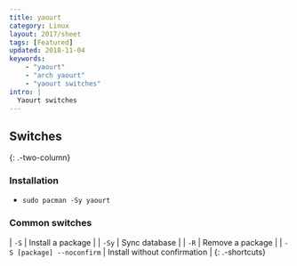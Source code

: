 ```yaml
---
title: yaourt
category: Linux
layout: 2017/sheet
tags: [Featured]
updated: 2018-11-04
keywords:
    - "yaourt"
    - "arch yaourt"
    - "yaourt switches"
intro: |
  Yaourt switches 
---
```


Switches
---------
{: .-two-column}

### Installation

+ `sudo pacman -Sy yaourt` 

### Common switches

| `-S` | Install a package |
| `-Sy` | Sync database |
| `-R` | Remove a package |
| `-S [package] --noconfirm` | Install without confirmation |
{: .-shortcuts}